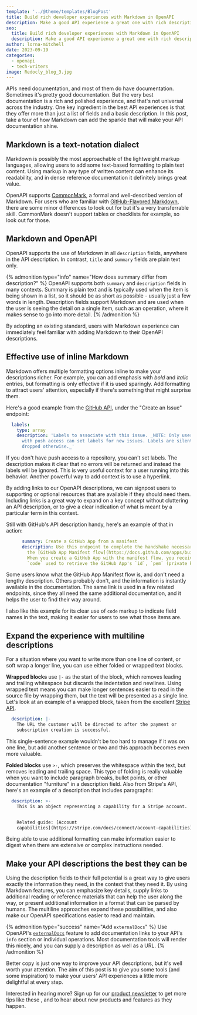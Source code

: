```yaml
---
template: '../@theme/templates/BlogPost'
title: Build rich developer experiences with Markdown in OpenAPI
description: Make a good API experience a great one with rich descriptions in OpenAPI
seo:
  title: Build rich developer experiences with Markdown in OpenAPI
  description: Make a good API experience a great one with rich descriptions in OpenAPI
author: lorna-mitchell
date: 2023-09-19
categories:
  - openapi
  - tech-writers
image: Redocly_blog_3.jpg
---
```


APIs need documentation, and most of them do have documentation. Sometimes it's
pretty good documentation. But the very best documentation is a rich and
polished experience, and that's not universal across the industry. One key
ingredient in the best API experiences is that they offer more than just a list
of fields and a basic description. In this post, take a tour of how Markdown
can add the sparkle that will make your API documentation shine.

## Markdown is a text-notation dialect

Markdown is possibly the most approachable of the lightweight markup languages,
allowing users to add some text-based formatting to plain text content. Using
markup in any type of written content can enhance its readability, and in dense
reference documentation it definitely brings great value.

OpenAPI supports [CommonMark](https://commonmark.org/), a formal and
well-described version of Markdown.
For users who are familiar with [GitHub-Flavored
Markdown](https://github.github.com/gfm/), there are some minor differences to
look out for but it's a very transferrable skill. CommonMark doesn't support
tables or checklists for example, so look out for those.

## Markdown and OpenAPI

OpenAPI supports the use of Markdown in all `description` fields, anywhere in the
API description. In contrast, `title` and `summary` fields are plain text only.

{% admonition type="info" name="How does summary differ from description?" %}
OpenAPI supports both `summary` and `description` fields in many contexts.
Summary is plain text and is typically used when the item is being shown in a
list, so it should be as short as possible - usually just a few words in
length. Description fields support Markdown and are used when the user is
seeing the detail on a single item, such as an operation, where it makes sense
to go into more detail.
{% /admonition %}

By adopting an existing standard, users with Markdown experience can immediately feel familiar with adding Markdown to their OpenAPI descriptions.

## Effective use of inline Markdown

Markdown offers multiple formatting options inline to make your descriptions richer.
For example, you can add emphasis with *bold* and *italic* entries,
but formatting is only effective if it is used sparingly. Add formatting to attract
users' attention, especially if there's something that might surprise them.

Here's a good example from the [GitHub API](https://api.github.com), under the
"Create an Issue" endpoint:

```yaml
  labels:
    type: array
    description: 'Labels to associate with this issue. _NOTE: Only users
      with push access can set labels for new issues. Labels are silently
      dropped otherwise._'
```
If you don't have push access to a repository, you can't set labels. The description makes it clear that no errors will be returned and instead the labels will be ignored. This is very useful context for a user running into this behavior. Another powerful way to add context is to use a hyperlink.

By adding links to our OpenAPI descriptions, we can signpost users to
supporting or optional resources that are available if they should need them.
Including links is a great way to expand on a key concept without cluttering an API description,
or to give a clear indication of what is meant by a particular term in this
context.

Still with GitHub's API description handy, here's an example of that in action:

```yaml
      summary: Create a GitHub App from a manifest
      description: Use this endpoint to complete the handshake necessary when implementing
        the [GitHub App Manifest flow](https://docs.github.com/apps/building-github-apps/creating-github-apps-from-a-manifest/).
        When you create a GitHub App with the manifest flow, you receive a temporary
        `code` used to retrieve the GitHub App's `id`, `pem` (private key), and `webhook_secret`.
```

Some users know what the GitHub App Manifest flow is, and don't need a lengthy
description. Others probably don't, and the information is instantly available
in the documentation. The same link is used in a few related endpoints, since
they all need the same additional documentation, and it helps the user to find
their way around.

I also like this example for its clear use of `code` markup to indicate field
names in the text, making it easier for users to see what those items are.

## Expand the experience with multiline descriptions

For a situation where you want to write more than one line of content, or soft
wrap a longer line, you can use either folded or wrapped text blocks.

**Wrapped blocks** use `|-` as the start of the block, which removes leading and
trailing whitespace but discards the indentation and newlines. Using wrapped
text means you can make longer sentences easier to read in the source file by
wrapping them, but the text will be presented as a single line.  Let's look at
an example of a wrapped block, taken from the excellent [Stripe
API](https://stripe.com/docs/api).

```yaml
  description: |-
    The URL the customer will be directed to after the payment or
    subscription creation is successful.
```

This single-sentence example wouldn't be too hard to manage if it was on one
line, but add another sentence or two and this approach becomes even more
valuable.

**Folded blocks** use `>-`, which preserves the whitespace within the text, but
removes leading and trailing space. This type of folding is really valuable
when you want to include paragraph breaks, bullet points, or other
documentation "furniture" in a description field.  Also from Stripe's API,
here's an example of a description that includes paragraphs:

```yaml
  description: >-
    This is an object representing a capability for a Stripe account.


    Related guide: [Account
    capabilities](https://stripe.com/docs/connect/account-capabilities)
```

Being able to use additional formatting can make information easier to digest
when there are extensive or complex instructions needed.

## Make your API descriptions the best they can be

Using the description fields to their full potential is a great way to give
users exactly the information they need, in the context that they need it. By
using Markdown features, you can emphasize key details, supply links to additional reading or
reference materials that can help the user along the way, or present additional
information in a format that can be parsed by humans. The multiline approaches
expand these possibilities, and also make our OpenAPI specifications easier to
read and maintain.

{% admonition type="success" name="Add `externalDocs`" %}
Use OpenAPI's
[`externalDocs`](https://spec.openapis.org/oas/v3.1.0#external-documentation-object)
feature to add documentation links to your API's `info` section or individual
operations. Most documentation tools will render this nicely, and you can
supply a description as well as a URL.
{% /admonition %}

Better copy is just one way to improve your API descriptions, but it's well
worth your attention. The aim of this post is to give you some tools (and some
inspiration) to make your users' API experiences a little more delightful at
every step.

Interested in hearing more? Sign up for our [product
newsletter](https://redocly.com/product-updates/) to get more tips like these
, and to hear about new products and features as they happen.
